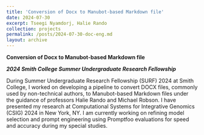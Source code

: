```yaml
---
title: 'Conversion of Docx to Manubot-based Markdown file'
date: 2024-07-30
excerpt: Tseegi Nyamdorj, Halie Rando
collection: projects
permalink: /posts/2024-07-30-doc-eng.md
layout: archive
---
```

**Conversion of Docx to Manubot-based Markdown file**

**_2024 Smith College Summer Undergraduate Research Fellowship_**

During Summer Undergraduate Research Fellowship (SURF) 2024 at Smith College, I worked on developing a pipeline to convert DOCX files, commonly used by non-technical authors, to Manubot-based Markdown files under the guidance of professors Halie Rando and Michael Robson. I have presented my research at Computational Systems for Integrative Genomics (CSIG) 2024 in New York, NY. I am currently working on refining model selection and prompt engineering using Promptfoo evaluations for speed and accuracy during my special studies. 
